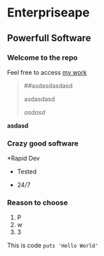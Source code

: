 Enterpriseape
=============

Powerfull Software
-------------

### Welcome to the repo

Feel free to access [my work](www.crazy.com)

>##asdasdasdasd
>
>asdasdasd
>
>*asdasd*

**asdasd**

### Crazy good software

*Rapid Dev
+ Tested
- 24/7

### Reason to choose

1. P
2. w
3. 3

This is code `puts 'Hello World'`
